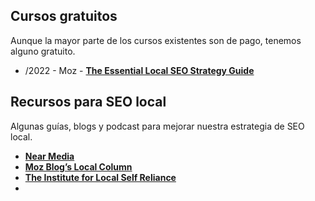

## Cursos gratuitos

Aunque la mayor parte de los cursos existentes son de pago, tenemos alguno gratuito.

- /2022 - Moz - [**The Essential Local SEO Strategy Guide**](https://moz.com/local-seo-guide)

## Recursos para SEO local

Algunas guías, blogs y podcast para mejorar nuestra estrategia de SEO local.

- [**Near Media**](https://www.nearmedia.co/)
- [**Moz Blog’s Local Column**](https://moz.com/blog/category/local-seo)
- [**The Institute for Local Self Reliance**](https://ilsr.org/ilsr-reports/)
- 

<!--stackedit_data:
eyJoaXN0b3J5IjpbNDI1MzI2NDM0XX0=
-->